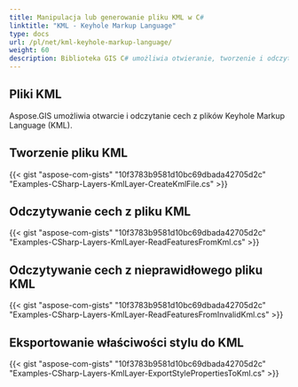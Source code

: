 ```yaml
---
title: Manipulacja lub generowanie pliku KML w C#
linktitle: "KML - Keyhole Markup Language"
type: docs
url: /pl/net/kml-keyhole-markup-language/
weight: 60
description: Biblioteka GIS C# umożliwia otwieranie, tworzenie i odczytywanie cech z plików Keyhole Markup Language (KML).
---
```


## **Pliki KML**
Aspose.GIS umożliwia otwarcie i odczytanie cech z plików Keyhole Markup Language (KML).
## **Tworzenie pliku KML**
{{< gist "aspose-com-gists" "10f3783b9581d10bc69dbada42705d2c" "Examples-CSharp-Layers-KmlLayer-CreateKmlFile.cs" >}}
## **Odczytywanie cech z pliku KML**
{{< gist "aspose-com-gists" "10f3783b9581d10bc69dbada42705d2c" "Examples-CSharp-Layers-KmlLayer-ReadFeaturesFromKml.cs" >}}
## **Odczytywanie cech z nieprawidłowego pliku KML**
{{< gist "aspose-com-gists" "10f3783b9581d10bc69dbada42705d2c" "Examples-CSharp-Layers-KmlLayer-ReadFeaturesFromInvalidKml.cs" >}}
## **Eksportowanie właściwości stylu do KML**
{{< gist "aspose-com-gists" "10f3783b9581d10bc69dbada42705d2c" "Examples-CSharp-Layers-KmlLayer-ExportStylePropertiesToKml.cs" >}}

